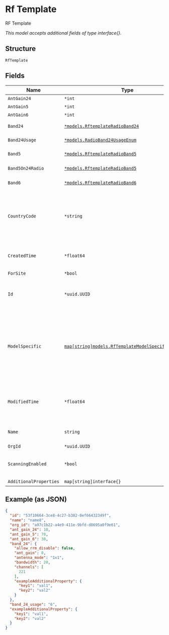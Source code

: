 
# Rf Template

RF Template

*This model accepts additional fields of type interface{}.*

## Structure

`RfTemplate`

## Fields

| Name | Type | Tags | Description |
|  --- | --- | --- | --- |
| `AntGain24` | `*int` | Optional | - |
| `AntGain5` | `*int` | Optional | - |
| `AntGain6` | `*int` | Optional | - |
| `Band24` | [`*models.RftemplateRadioBand24`](../../doc/models/rftemplate-radio-band-24.md) | Optional | Radio Band AP settings |
| `Band24Usage` | [`*models.RadioBand24UsageEnum`](../../doc/models/radio-band-24-usage-enum.md) | Optional | enum: `24`, `5`, `6`, `auto` |
| `Band5` | [`*models.RftemplateRadioBand5`](../../doc/models/rftemplate-radio-band-5.md) | Optional | Radio Band AP settings |
| `Band5On24Radio` | [`*models.RftemplateRadioBand5`](../../doc/models/rftemplate-radio-band-5.md) | Optional | Radio Band AP settings |
| `Band6` | [`*models.RftemplateRadioBand6`](../../doc/models/rftemplate-radio-band-6.md) | Optional | Radio Band AP settings |
| `CountryCode` | `*string` | Optional | Optional, country code to use. If specified, this gets applied to all sites using the RF Template |
| `CreatedTime` | `*float64` | Optional | When the object has been created, in epoch |
| `ForSite` | `*bool` | Optional | - |
| `Id` | `*uuid.UUID` | Optional | Unique ID of the object instance in the Mist Organnization |
| `ModelSpecific` | [`map[string]models.RfTemplateModelSpecificProperty`](../../doc/models/rf-template-model-specific-property.md) | Optional | overwrites for a specific model. If a band is specified, it will shadow the default. Property key is the model name (e.g. "AP63") |
| `ModifiedTime` | `*float64` | Optional | When the object has been modified for the last time, in epoch |
| `Name` | `string` | Required | The name of the RF template |
| `OrgId` | `*uuid.UUID` | Optional | - |
| `ScanningEnabled` | `*bool` | Optional | Whether scanning radio is enabled |
| `AdditionalProperties` | `map[string]interface{}` | Optional | - |

## Example (as JSON)

```json
{
  "id": "53f10664-3ce8-4c27-b382-0ef66432349f",
  "name": "name8",
  "org_id": "a97c1b22-a4e9-411e-9bfd-d8695a0f9e61",
  "ant_gain_24": 10,
  "ant_gain_5": 78,
  "ant_gain_6": 38,
  "band_24": {
    "allow_rrm_disable": false,
    "ant_gain": 0,
    "antenna_mode": "1x1",
    "bandwidth": 20,
    "channels": [
      221
    ],
    "exampleAdditionalProperty": {
      "key1": "val1",
      "key2": "val2"
    }
  },
  "band_24_usage": "6",
  "exampleAdditionalProperty": {
    "key1": "val1",
    "key2": "val2"
  }
}
```

